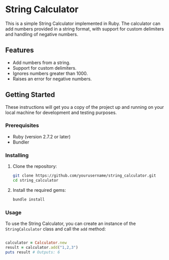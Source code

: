# String Calculator

This is a simple String Calculator implemented in Ruby. The calculator can add numbers provided in a string format, with support for custom delimiters and handling of negative numbers.

## Features

- Add numbers from a string.
- Support for custom delimiters.
- Ignores numbers greater than 1000.
- Raises an error for negative numbers.

## Getting Started

These instructions will get you a copy of the project up and running on your local machine for development and testing purposes.

### Prerequisites

- Ruby (version 2.7.2 or later)
- Bundler

### Installing

1. Clone the repository:

    ```sh
    git clone https://github.com/yourusername/string_calculator.git
    cd string_calculator
    ```

2. Install the required gems:

    ```sh
    bundle install
    ```

### Usage

To use the String Calculator, you can create an instance of the `StringCalculator` class and call the `add` method:

```ruby

calculator = Calculator.new
result = calculator.add("1,2,3")
puts result # Outputs: 6
